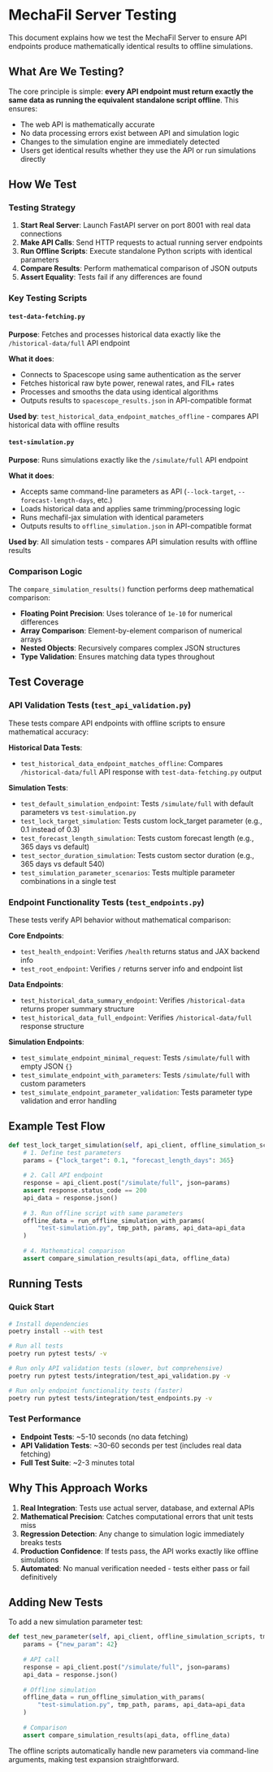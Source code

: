 # MechaFil Server Testing

This document explains how we test the MechaFil Server to ensure API endpoints produce mathematically identical results to offline simulations.

## What Are We Testing?

The core principle is simple: **every API endpoint must return exactly the same data as running the equivalent standalone script offline**. This ensures:

- The web API is mathematically accurate
- No data processing errors exist between API and simulation logic
- Changes to the simulation engine are immediately detected
- Users get identical results whether they use the API or run simulations directly

## How We Test

### Testing Strategy

1. **Start Real Server**: Launch FastAPI server on port 8001 with real data connections
2. **Make API Calls**: Send HTTP requests to actual running server endpoints  
3. **Run Offline Scripts**: Execute standalone Python scripts with identical parameters
4. **Compare Results**: Perform mathematical comparison of JSON outputs
5. **Assert Equality**: Tests fail if any differences are found

### Key Testing Scripts

#### `test-data-fetching.py`
**Purpose**: Fetches and processes historical data exactly like the `/historical-data/full` API endpoint

**What it does**:
- Connects to Spacescope using same authentication as the server
- Fetches historical raw byte power, renewal rates, and FIL+ rates
- Processes and smooths the data using identical algorithms
- Outputs results to `spacescope_results.json` in API-compatible format

**Used by**: `test_historical_data_endpoint_matches_offline` - compares API historical data with offline results

#### `test-simulation.py`  
**Purpose**: Runs simulations exactly like the `/simulate/full` API endpoint

**What it does**:
- Accepts same command-line parameters as API (`--lock-target`, `--forecast-length-days`, etc.)
- Loads historical data and applies same trimming/processing logic
- Runs mechafil-jax simulation with identical parameters
- Outputs results to `offline_simulation.json` in API-compatible format

**Used by**: All simulation tests - compares API simulation results with offline results

### Comparison Logic

The `compare_simulation_results()` function performs deep mathematical comparison:
- **Floating Point Precision**: Uses tolerance of `1e-10` for numerical differences
- **Array Comparison**: Element-by-element comparison of numerical arrays  
- **Nested Objects**: Recursively compares complex JSON structures
- **Type Validation**: Ensures matching data types throughout

## Test Coverage

### API Validation Tests (`test_api_validation.py`)

These tests compare API endpoints with offline scripts to ensure mathematical accuracy:

**Historical Data Tests**:
- `test_historical_data_endpoint_matches_offline`: Compares `/historical-data/full` API response with `test-data-fetching.py` output

**Simulation Tests**:
- `test_default_simulation_endpoint`: Tests `/simulate/full` with default parameters vs `test-simulation.py`
- `test_lock_target_simulation`: Tests custom lock_target parameter (e.g., 0.1 instead of 0.3)
- `test_forecast_length_simulation`: Tests custom forecast length (e.g., 365 days vs default)
- `test_sector_duration_simulation`: Tests custom sector duration (e.g., 365 days vs default 540)
- `test_simulation_parameter_scenarios`: Tests multiple parameter combinations in a single test

### Endpoint Functionality Tests (`test_endpoints.py`)

These tests verify API behavior without mathematical comparison:

**Core Endpoints**:
- `test_health_endpoint`: Verifies `/health` returns status and JAX backend info
- `test_root_endpoint`: Verifies `/` returns server info and endpoint list

**Data Endpoints**:
- `test_historical_data_summary_endpoint`: Verifies `/historical-data` returns proper summary structure
- `test_historical_data_full_endpoint`: Verifies `/historical-data/full` response structure

**Simulation Endpoints**:
- `test_simulate_endpoint_minimal_request`: Tests `/simulate/full` with empty JSON `{}`
- `test_simulate_endpoint_with_parameters`: Tests `/simulate/full` with custom parameters
- `test_simulate_endpoint_parameter_validation`: Tests parameter type validation and error handling

## Example Test Flow

```python
def test_lock_target_simulation(self, api_client, offline_simulation_scripts, tmp_path):
    # 1. Define test parameters
    params = {"lock_target": 0.1, "forecast_length_days": 365}
    
    # 2. Call API endpoint
    response = api_client.post("/simulate/full", json=params)
    assert response.status_code == 200
    api_data = response.json()
    
    # 3. Run offline script with same parameters  
    offline_data = run_offline_simulation_with_params(
        "test-simulation.py", tmp_path, params, api_data=api_data
    )
    
    # 4. Mathematical comparison
    assert compare_simulation_results(api_data, offline_data)
```

## Running Tests

### Quick Start

```bash
# Install dependencies
poetry install --with test

# Run all tests
poetry run pytest tests/ -v

# Run only API validation tests (slower, but comprehensive)
poetry run pytest tests/integration/test_api_validation.py -v

# Run only endpoint functionality tests (faster)
poetry run pytest tests/integration/test_endpoints.py -v
```

### Test Performance
- **Endpoint Tests**: ~5-10 seconds (no data fetching)
- **API Validation Tests**: ~30-60 seconds per test (includes real data fetching) 
- **Full Test Suite**: ~2-3 minutes total

## Why This Approach Works

1. **Real Integration**: Tests use actual server, database, and external APIs
2. **Mathematical Precision**: Catches computational errors that unit tests miss
3. **Regression Detection**: Any change to simulation logic immediately breaks tests
4. **Production Confidence**: If tests pass, the API works exactly like offline simulations
5. **Automated**: No manual verification needed - tests either pass or fail definitively

## Adding New Tests

To add a new simulation parameter test:

```python
def test_new_parameter(self, api_client, offline_simulation_scripts, tmp_path):
    params = {"new_param": 42}
    
    # API call
    response = api_client.post("/simulate/full", json=params)
    api_data = response.json()
    
    # Offline simulation
    offline_data = run_offline_simulation_with_params(
        "test-simulation.py", tmp_path, params, api_data=api_data
    )
    
    # Comparison
    assert compare_simulation_results(api_data, offline_data)
```

The offline scripts automatically handle new parameters via command-line arguments, making test expansion straightforward.